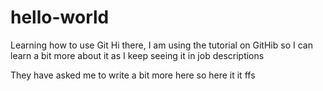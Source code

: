 # hello-world
Learning how to use Git
Hi there, I am using the tutorial on GitHib so I can learn a bit more about it as I keep seeing it in job descriptions

They have asked me to write a bit more here so here it it ffs
